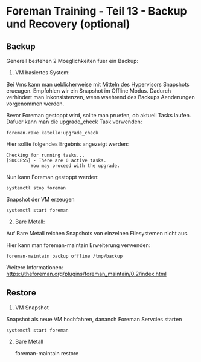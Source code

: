 # Foreman Training - Teil 13 - Backup und Recovery (optional)

## Backup

Generell bestehen 2 Moeglichkeiten fuer ein Backup:

1. VM basiertes System:

Bei Vms kann man ueblicherweise mit Mitteln des Hypervisors Snapshots erueugen.
Empfohlen wir ein Snapshot im Offline Modus. Dadurch verhindert man Inkonsistenzen, wenn waehrend des Backups Aenderungen vorgenommen werden.

Bevor Foreman gestoppt wird, sollte man pruefen, ob aktuell Tasks laufen. Dafuer kann man die upgrade_check Task verwenden:

    foreman-rake katello:upgrade_check

Hier sollte folgendes Ergebnis angezeigt werden:

    Checking for running tasks...
    [SUCCESS] - There are 0 active tasks.
             You may proceed with the upgrade.

Nun kann Foreman gestoppt werden:

    systemctl stop foreman

Snapshot der VM erzeugen

    systemctl start foreman


2. Bare Metall:

Auf Bare Metall reichen Snapshots von einzelnen Filesystemen nicht aus.

Hier kann man foreman-maintain Erweiterung verwenden:

    foreman-maintain backup offline /tmp/backup

Weitere Informationen: https://theforeman.org/plugins/foreman_maintain/0.2/index.html

## Restore

1. VM Snapshot

Snapshot als neue VM hochfahren, dananch Foreman Servcies starten

    systemctl start foreman

2. Bare Metall

    foreman-maintain restore <pfad zum backup>


